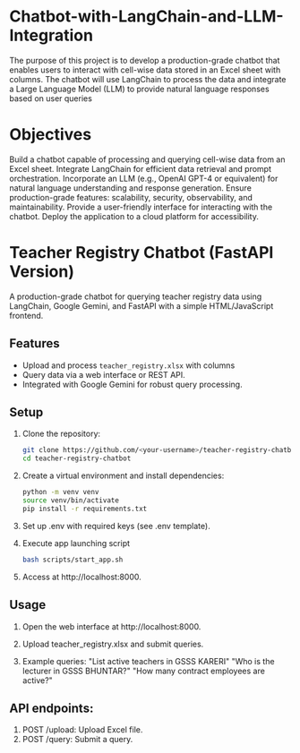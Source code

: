 # Chatbot-with-LangChain-and-LLM-Integration
The purpose of this project is to develop a production-grade chatbot that enables users to interact with cell-wise data stored in an Excel sheet with columns. The chatbot will use LangChain to process the data and integrate a Large Language Model (LLM) to provide natural language responses based on user queries

# Objectives
Build a chatbot capable of processing and querying cell-wise data from an Excel sheet.
Integrate LangChain for efficient data retrieval and prompt orchestration.
Incorporate an LLM (e.g., OpenAI GPT-4 or equivalent) for natural language understanding and response generation.
Ensure production-grade features: scalability, security, observability, and maintainability.
Provide a user-friendly interface for interacting with the chatbot.
Deploy the application to a cloud platform for accessibility.

# Teacher Registry Chatbot (FastAPI Version)
A production-grade chatbot for querying teacher registry data using LangChain, Google Gemini, and FastAPI with a simple HTML/JavaScript frontend.

## Features
- Upload and process `teacher_registry.xlsx` with columns
- Query data via a web interface or REST API.
- Integrated with Google Gemini for robust query processing.
## Setup
1. Clone the repository:
   ```bash
   git clone https://github.com/<your-username>/teacher-registry-chatbot.git
   cd teacher-registry-chatbot
   
2. Create a virtual environment and install dependencies:
   ```bash
   python -m venv venv
   source venv/bin/activate
   pip install -r requirements.txt
   
3. Set up .env with required keys (see .env template).   


4. Execute app launching script
   ```bash
   bash scripts/start_app.sh
   
5. Access at http://localhost:8000.   

## Usage

1. Open the web interface at http://localhost:8000.

2. Upload teacher_registry.xlsx and submit queries.

3. Example queries:
"List active teachers in GSSS KARERI"
"Who is the lecturer in GSSS BHUNTAR?"
"How many contract employees are active?"

## API endpoints:
1. POST /upload: Upload Excel file.
2. POST /query: Submit a query.
